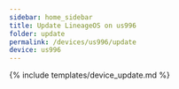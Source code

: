 ```yaml
---
sidebar: home_sidebar
title: Update LineageOS on us996
folder: update
permalink: /devices/us996/update
device: us996
---
```

{% include templates/device_update.md %}
